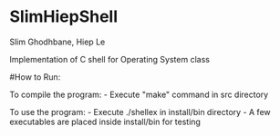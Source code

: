 # SlimHiepShell
Slim Ghodhbane, Hiep Le

Implementation of C shell for Operating System class

#How to Run:

To compile the program:
    - Execute "make" command in src directory

To use the program:
    - Execute ./shellex in install/bin directory
    - A few executables are placed inside install/bin for testing
